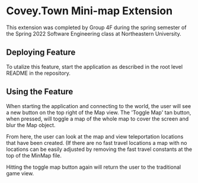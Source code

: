 # Covey.Town Mini-map Extension

This extension was completed by Group 4F during the spring semester of the Spring 2022 Software Engineering class at Northeastern University.

## Deploying Feature

To utalize this feature, start the application as described in the root level README in the repository. 

## Using the Feature
When starting the application and connecting to the world, the user will see a new button on the top right of the Map view. The 'Toggle Map' tan button, when pressed, will toggle a map of the whole map to cover the screen and blur the Map object. 

From here, the user can look at the map and view teleportation locations that have been created. (If there are no fast travel locations a map with no locations can be easily adjusted by removing the fast travel constants at the top of the MinMap file.

Hitting the toggle map button again will return the user to the traditional game view. 
